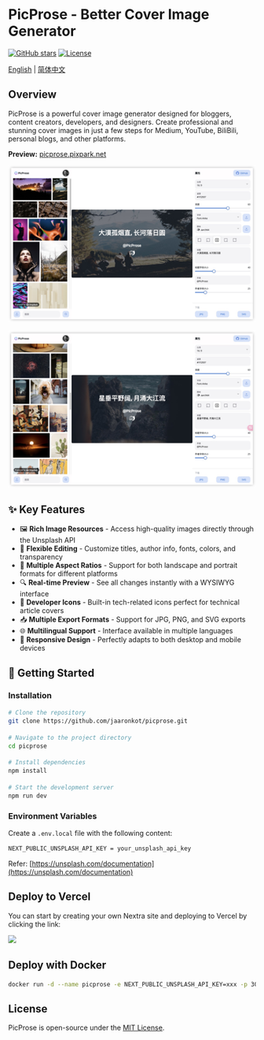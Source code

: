 # PicProse - Better Cover Image Generator

[![GitHub stars](https://img.shields.io/github/stars/jaaronkot/picprose)](https://github.com/jaaronkot/picprose/stargazers)
[![License](https://img.shields.io/github/license/jaaronkot/picprose)](https://github.com/jaaronkot/picprose/blob/main/LICENSE) 

<a href="./README.md">English</a> | <a href="./README_CN.md">简体中文</a>

## Overview

PicProse is a powerful cover image generator designed for bloggers, content creators, developers, and designers. Create professional and stunning cover images in just a few steps for Medium, YouTube, BiliBili, personal blogs, and other platforms.

**Preview:** [picprose.pixpark.net](https://picprose.pixpark.net/)



![PicProse Preview](./doc/screenshot.jpg )

![PicProse Preview](./doc/screenshot2.jpg )

## ✨ Key Features

- 🖼️ **Rich Image Resources** - Access high-quality images directly through the Unsplash API
- 🎨 **Flexible Editing** - Customize titles, author info, fonts, colors, and transparency
- 📱 **Multiple Aspect Ratios** - Support for both landscape and portrait formats for different platforms
- 🔍 **Real-time Preview** - See all changes instantly with a WYSIWYG interface
- 🌈 **Developer Icons** - Built-in tech-related icons perfect for technical article covers
- 📥 **Multiple Export Formats** - Support for JPG, PNG, and SVG exports
- 🌐 **Multilingual Support** - Interface available in multiple languages
- 🎯 **Responsive Design** - Perfectly adapts to both desktop and mobile devices

## 🚀 Getting Started

### Installation

```bash
# Clone the repository
git clone https://github.com/jaaronkot/picprose.git

# Navigate to the project directory
cd picprose

# Install dependencies
npm install

# Start the development server
npm run dev
```

### Environment Variables

Create a `.env.local` file with the following content:

```bash
NEXT_PUBLIC_UNSPLASH_API_KEY = your_unsplash_api_key
```
Refer: [https://unsplash.com/documentation](https://unsplash.com/documentation)


## Deploy to Vercel
You can start by creating your own Nextra site and deploying to Vercel by clicking the link:

<a className="mt-3 inline-flex"
  target="_blank"
  href="https://vercel.com/new/clone?s=https://github.com/jaaronkot/picprose&showOptionalTeamCreation=false">![](https://vercel.com/button)</a>

## Deploy with Docker

```sh
docker run -d --name picprose -e NEXT_PUBLIC_UNSPLASH_API_KEY=xxx -p 3000:3000 hausen1012/picprose
```

## License
PicProse is open-source under the [MIT License](https://github.com/jaaronkot/picprose/blob/main/LICENSE).
